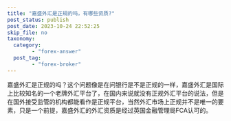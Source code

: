 ```yaml
---
title: "嘉盛外汇是正规的吗，有哪些资质?"
post_status: publish
post_date: 2023-10-24 22:52:25
skip_file: no
taxonomy:
  category:
        - "forex-answer"
  post_tag:
        - "forex-broker"
---
```


嘉盛外汇是正规的吗？这个问题像是在问银行是不是正规的一样，嘉盛外汇是国际上比较知名的一个老牌外汇平台了，在国内来说就没有正规外汇平台的说法，但是在国外接受监管的机构都能看作是正规平台，当然外汇市场上正规并不是唯一的要素，只是一个前提，嘉盛外汇的外汇资质是经过英国金融管理局FCA认可的。

